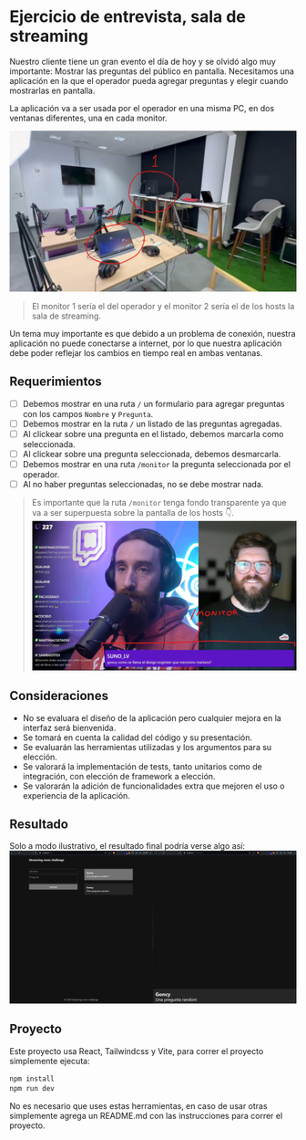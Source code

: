 # Ejercicio de entrevista, sala de streaming

Nuestro cliente tiene un gran evento el día de hoy y se olvidó algo muy importante: Mostrar las preguntas del público en pantalla. Necesitamos una aplicación en la que el operador pueda agregar preguntas y elegir cuando mostrarlas en pantalla.

La aplicación va a ser usada por el operador en una misma PC, en dos ventanas diferentes, una en cada monitor.

![Sala de streaming](./assets/studio.jpg)
> El monitor 1 sería el del operador y el monitor 2 sería el de los hosts la sala de streaming.

Un tema muy importante es que debido a un problema de conexión, nuestra aplicación no puede conectarse a internet, por lo que nuestra aplicación debe poder reflejar los cambios en tiempo real en ambas ventanas.

## Requerimientos

- [ ] Debemos mostrar en una ruta `/` un formulario para agregar preguntas con los campos `Nombre` y `Pregunta`.
- [ ] Debemos mostrar en la ruta `/` un listado de las preguntas agregadas.
- [ ] Al clickear sobre una pregunta en el listado, debemos marcarla como seleccionada.
- [ ] Al clickear sobre una pregunta seleccionada, debemos desmarcarla.
- [ ] Debemos mostrar en una ruta `/monitor` la pregunta seleccionada por el operador.
- [ ] Al no haber preguntas seleccionadas, no se debe mostrar nada.

> Es importante que la ruta `/monitor` tenga fondo transparente ya que va a ser superpuesta sobre la pantalla de los hosts 👇.
![Monitor](./assets/monitor.jpg)

## Consideraciones

* No se evaluara el diseño de la aplicación pero cualquier mejora en la interfaz será bienvenida.
* Se tomará en cuenta la calidad del código y su presentación.
* Se evaluarán las herramientas utilizadas y los argumentos para su elección.
* Se valorará la implementación de tests, tanto unitarios como de integración, con elección de framework a elección.
* Se valorarán la adición de funcionalidades extra que mejoren el uso o experiencia de la aplicación.

## Resultado

Solo a modo ilustrativo, el resultado final podría verse algo así:
![Resultado](./assets/finished.jpg)

## Proyecto

Este proyecto usa React, Tailwindcss y Vite, para correr el proyecto simplemente ejecuta:

```bash
npm install
npm run dev
```

No es necesario que uses estas herramientas, en caso de usar otras simplemente agrega un README.md con las instrucciones para correr el proyecto.
